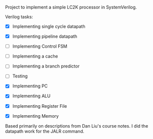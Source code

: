 Project to implement a simple LC2K processor in SystemVerilog.

Verilog tasks:
- [x] Implementing single cycle datapath
- [x] Implementing pipeline datapath
- [ ] Implementing Control FSM
- [ ] Implementing a cache
- [ ] Implementing a branch predictor
- [ ] Testing

- [x] Implementing PC
- [x] Implementing ALU
- [x] Implementing Register File
- [x] Implementing Memory


Based primarily on descriptions from Dan Liu's course notes. 
I did the datapath work for the JALR command.